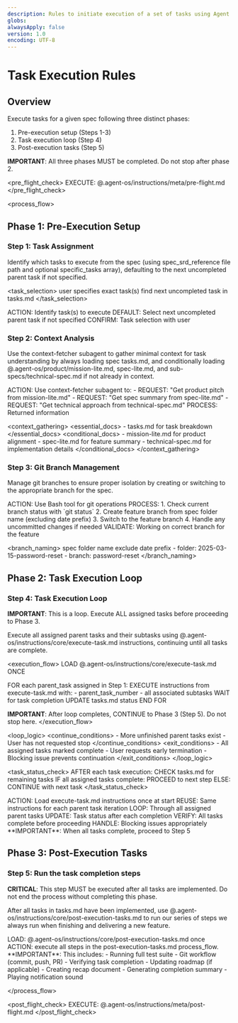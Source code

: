 ```yaml
---
description: Rules to initiate execution of a set of tasks using Agent OS
globs:
alwaysApply: false
version: 1.0
encoding: UTF-8
---
```


# Task Execution Rules

## Overview

Execute tasks for a given spec following three distinct phases:
1. Pre-execution setup (Steps 1-3)
2. Task execution loop (Step 4)
3. Post-execution tasks (Step 5)

**IMPORTANT**: All three phases MUST be completed. Do not stop after phase 2.

<pre_flight_check>
  EXECUTE: @.agent-os/instructions/meta/pre-flight.md
</pre_flight_check>

<process_flow>

## Phase 1: Pre-Execution Setup

<step number="1" name="task_assignment">

### Step 1: Task Assignment

Identify which tasks to execute from the spec (using spec_srd_reference file path and optional specific_tasks array), defaulting to the next uncompleted parent task if not specified.

<task_selection>
  <explicit>user specifies exact task(s)</explicit>
  <implicit>find next uncompleted task in tasks.md</implicit>
</task_selection>

<instructions>
  ACTION: Identify task(s) to execute
  DEFAULT: Select next uncompleted parent task if not specified
  CONFIRM: Task selection with user
</instructions>

</step>

<step number="2" subagent="context-fetcher" name="context_analysis">

### Step 2: Context Analysis

Use the context-fetcher subagent to gather minimal context for task understanding by always loading spec tasks.md, and conditionally loading @.agent-os/product/mission-lite.md, spec-lite.md, and sub-specs/technical-spec.md if not already in context.

<instructions>
  ACTION: Use context-fetcher subagent to:
    - REQUEST: "Get product pitch from mission-lite.md"
    - REQUEST: "Get spec summary from spec-lite.md"
    - REQUEST: "Get technical approach from technical-spec.md"
  PROCESS: Returned information
</instructions>


<context_gathering>
  <essential_docs>
    - tasks.md for task breakdown
  </essential_docs>
  <conditional_docs>
    - mission-lite.md for product alignment
    - spec-lite.md for feature summary
    - technical-spec.md for implementation details
  </conditional_docs>
</context_gathering>

</step>

<step number="3" name="git_branch_management">

### Step 3: Git Branch Management

Manage git branches to ensure proper isolation by creating or switching to the appropriate branch for the spec.

<instructions>
  ACTION: Use Bash tool for git operations
  PROCESS: 
    1. Check current branch status with `git status`
    2. Create feature branch from spec folder name (excluding date prefix)
    3. Switch to the feature branch
    4. Handle any uncommitted changes if needed
  VALIDATE: Working on correct branch for the feature
</instructions>

<branch_naming>
  <source>spec folder name</source>
  <format>exclude date prefix</format>
  <example>
    - folder: 2025-03-15-password-reset
    - branch: password-reset
  </example>
</branch_naming>

</step>

## Phase 2: Task Execution Loop

<step number="4" name="task_execution_loop">

### Step 4: Task Execution Loop

**IMPORTANT**: This is a loop. Execute ALL assigned tasks before proceeding to Phase 3.

Execute all assigned parent tasks and their subtasks using @.agent-os/instructions/core/execute-task.md instructions, continuing until all tasks are complete.

<execution_flow>
  LOAD @.agent-os/instructions/core/execute-task.md ONCE

  FOR each parent_task assigned in Step 1:
    EXECUTE instructions from execute-task.md with:
      - parent_task_number
      - all associated subtasks
    WAIT for task completion
    UPDATE tasks.md status
  END FOR

  **IMPORTANT**: After loop completes, CONTINUE to Phase 3 (Step 5). Do not stop here.
</execution_flow>

<loop_logic>
  <continue_conditions>
    - More unfinished parent tasks exist
    - User has not requested stop
  </continue_conditions>
  <exit_conditions>
    - All assigned tasks marked complete
    - User requests early termination
    - Blocking issue prevents continuation
  </exit_conditions>
</loop_logic>

<task_status_check>
  AFTER each task execution:
    CHECK tasks.md for remaining tasks
    IF all assigned tasks complete:
      PROCEED to next step
    ELSE:
      CONTINUE with next task
</task_status_check>

<instructions>
  ACTION: Load execute-task.md instructions once at start
  REUSE: Same instructions for each parent task iteration
  LOOP: Through all assigned parent tasks
  UPDATE: Task status after each completion
  VERIFY: All tasks complete before proceeding
  HANDLE: Blocking issues appropriately
  **IMPORTANT**: When all tasks complete, proceed to Step 5
</instructions>

</step>

## Phase 3: Post-Execution Tasks

<step number="5" name="post_execution_tasks">

### Step 5: Run the task completion steps

**CRITICAL**: This step MUST be executed after all tasks are implemented. Do not end the process without completing this phase.

After all tasks in tasks.md have been implemented, use @.agent-os/instructions/core/post-execution-tasks.md to run our series of steps we always run when finishing and delivering a new feature.

<instructions>
  LOAD: @.agent-os/instructions/core/post-execution-tasks.md once
  ACTION: execute all steps in the post-execution-tasks.md process_flow.
  **IMPORTANT**: This includes:
    - Running full test suite
    - Git workflow (commit, push, PR)
    - Verifying task completion
    - Updating roadmap (if applicable)
    - Creating recap document
    - Generating completion summary
    - Playing notification sound
</instructions>

</step>

</process_flow>

<post_flight_check>
  EXECUTE: @.agent-os/instructions/meta/post-flight.md
</post_flight_check>
